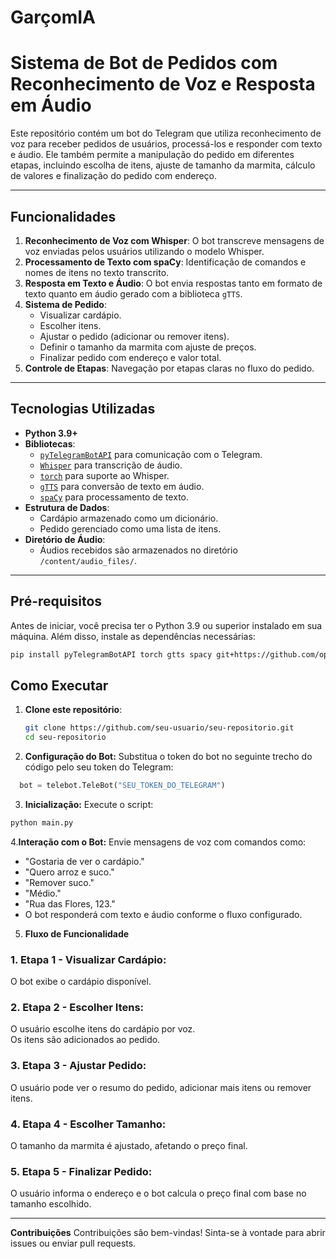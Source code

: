 # GarçomIA

# Sistema de Bot de Pedidos com Reconhecimento de Voz e Resposta em Áudio

Este repositório contém um bot do Telegram que utiliza reconhecimento de voz para receber pedidos de usuários, processá-los e responder com texto e áudio. Ele também permite a manipulação do pedido em diferentes etapas, incluindo escolha de itens, ajuste de tamanho da marmita, cálculo de valores e finalização do pedido com endereço.

---

## Funcionalidades

1. **Reconhecimento de Voz com Whisper**: O bot transcreve mensagens de voz enviadas pelos usuários utilizando o modelo Whisper.
2. **Processamento de Texto com spaCy**: Identificação de comandos e nomes de itens no texto transcrito.
3. **Resposta em Texto e Áudio**: O bot envia respostas tanto em formato de texto quanto em áudio gerado com a biblioteca `gTTS`.
4. **Sistema de Pedido**:
   - Visualizar cardápio.
   - Escolher itens.
   - Ajustar o pedido (adicionar ou remover itens).
   - Definir o tamanho da marmita com ajuste de preços.
   - Finalizar pedido com endereço e valor total.
5. **Controle de Etapas**: Navegação por etapas claras no fluxo do pedido.

---

## Tecnologias Utilizadas

- **Python 3.9+**
- **Bibliotecas**:
  - [`pyTelegramBotAPI`](https://github.com/eternnoir/pyTelegramBotAPI) para comunicação com o Telegram.
  - [`Whisper`](https://github.com/openai/whisper) para transcrição de áudio.
  - [`torch`](https://pytorch.org/) para suporte ao Whisper.
  - [`gTTS`](https://pypi.org/project/gTTS/) para conversão de texto em áudio.
  - [`spaCy`](https://spacy.io/) para processamento de texto.
- **Estrutura de Dados**:
  - Cardápio armazenado como um dicionário.
  - Pedido gerenciado como uma lista de itens.
- **Diretório de Áudio**:
  - Áudios recebidos são armazenados no diretório `/content/audio_files/`.

---

## Pré-requisitos

Antes de iniciar, você precisa ter o Python 3.9 ou superior instalado em sua máquina. Além disso, instale as dependências necessárias:

```bash
pip install pyTelegramBotAPI torch gtts spacy git+https://github.com/openai/whisper.git
```
## Como Executar

1. **Clone este repositório**:
   ```bash
   git clone https://github.com/seu-usuario/seu-repositorio.git
   cd seu-repositorio
   ```
2. **Configuração do Bot:**
  Substitua o token do bot no seguinte trecho do código pelo seu token do Telegram:
 ```python
   bot = telebot.TeleBot("SEU_TOKEN_DO_TELEGRAM")
   ```
3. **Inicialização:**
  Execute o script:
  ```bash
  python main.py
  ```
4.**Interação com o Bot:**
Envie mensagens de voz com comandos como:

- "Gostaria de ver o cardápio." 
- "Quero arroz e suco."
- "Remover suco."
- "Médio."
- "Rua das Flores, 123."
- O bot responderá com texto e áudio conforme o fluxo configurado.

5. **Fluxo de Funcionalidade**
   
<h3> 1. Etapa 1 - Visualizar Cardápio: </h3>

O bot exibe o cardápio disponível. <br>
<h3> 2. Etapa 2 - Escolher Itens: </h3>

O usuário escolhe itens do cardápio por voz. <br>
Os itens são adicionados ao pedido.
<h3> 3. Etapa 3 - Ajustar Pedido: </h3>

O usuário pode ver o resumo do pedido, adicionar mais itens ou remover itens. <br>
<h3> 4. Etapa 4 - Escolher Tamanho:  </h3>

O tamanho da marmita é ajustado, afetando o preço final. <br>
<h3> 5. Etapa 5 - Finalizar Pedido: </h3>

O usuário informa o endereço e o bot calcula o preço final com base no tamanho escolhido.

---
**Contribuições**
Contribuições são bem-vindas! Sinta-se à vontade para abrir issues ou enviar pull requests.


